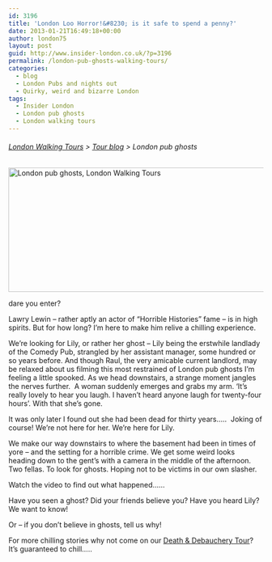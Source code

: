 ```yaml
---
id: 3196
title: 'London Loo Horror!&#8230; is it safe to spend a penny?'
date: 2013-01-21T16:49:18+00:00
author: london75
layout: post
guid: http://www.insider-london.co.uk/?p=3196
permalink: /london-pub-ghosts-walking-tours/
categories:
  - blog
  - London Pubs and nights out
  - Quirky, weird and bizarre London
tags:
  - Insider London
  - London pub ghosts
  - London walking tours
---
```

###### [London Walking Tours](http://www.insider-london.co.uk/ "London Walking Tours") > [Tour blog](http://www.insider-london.co.uk/blog/ "Insider London blog") > London pub ghosts<figure id="attachment_3306" style="width: 569px" class="wp-caption alignnone">

[<img class="size-full wp-image-3306" alt="London pub ghosts, London Walking Tours" src="http://www.insider-london.co.uk/wp-content/uploads/2012/11/comedy-pub1.jpg" width="569" height="246" />](http://www.insider-london.co.uk/wp-content/uploads/2012/11/comedy-pub1.jpg)<figcaption class="wp-caption-text">dare you enter?</figcaption></figure> 

Lawry Lewin – rather aptly an actor of &#8220;Horrible Histories&#8221; fame – is in high spirits. But for how long? I’m here to make him relive a chilling experience.

We&#8217;re looking for Lily, or rather her ghost &#8211; Lily being the erstwhile landlady of the Comedy Pub, strangled by her assistant manager, some hundred or so years before. And though Raul, the very amicable current landlord, may be relaxed about us filming this most restrained of London pub ghosts I’m feeling a little spooked. As we head downstairs, a strange moment jangles the nerves further.  A woman suddenly emerges and grabs my arm. ‘It’s really lovely to hear you laugh. I haven’t heard anyone laugh for twenty-four hours’. With that she’s gone.

It was only later I found out she had been dead for thirty years…..  Joking of course! We’re not here for her. We’re here for Lily.

We make our way downstairs to where the basement had been in times of yore – and the setting for a horrible crime. We get some weird looks heading down to the gent’s with a camera in the middle of the afternoon. Two fellas. To look for ghosts. Hoping not to be victims in our own slasher.

Watch the video to find out what happened……



Have you seen a ghost? Did your friends believe you? Have you heard Lily? We want to know!

Or – if you don’t believe in ghosts, tell us why!

For more chilling stories why not come on our [Death & Debauchery Tour](http://www.insider-london.co.uk/weird-london-murders-walking-tours/ "Death & Debauchery Tour")? It’s guaranteed to chill…..